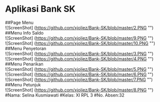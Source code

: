 # Aplikasi Bank SK
##Page Menu <br>
![ScreenShot] (https://github.com/xjoliez/Bank-SK/blob/master/2.PNG "")<br>
##Menu Info Saldo <br>
![ScreenShot] (https://github.com/xjoliez/Bank-SK/blob/master/9.PNG "")<br>
![ScreenShot] (https://github.com/xjoliez/Bank-SK/blob/master/10.PNG "")<br>
##Menu Penyetoran <br>
![ScreenShot] (https://github.com/xjoliez/Bank-SK/blob/master/3.PNG "")<br>
![ScreenShot] (https://github.com/xjoliez/Bank-SK/blob/master/4.PNG "")<br>
##Menu Penarikan <br>
![ScreenShot] (https://github.com/xjoliez/Bank-SK/blob/master/5.PNG "")<br>
![ScreenShot] (https://github.com/xjoliez/Bank-SK/blob/master/6.PNG "")<br>
![ScreenShot] (https://github.com/xjoliez/Bank-SK/blob/master/7.PNG "")<br>
##Menu Petunjuk <br>
![ScreenShot] (https://github.com/xjoliez/Bank-SK/blob/master/8.PNG "")
#Nama: Selina Kusmiawati
#Kelas: XI RPL 3
#No. Absen:32
